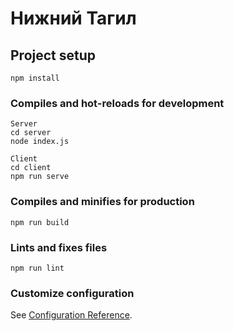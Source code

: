 # Нижний Тагил

## Project setup
```
npm install
```

### Compiles and hot-reloads for development
```
Server
cd server
node index.js
```
```
Client
cd client
npm run serve
```

### Compiles and minifies for production
```
npm run build
```

### Lints and fixes files
```
npm run lint
```

### Customize configuration
See [Configuration Reference](https://cli.vuejs.org/config/).
